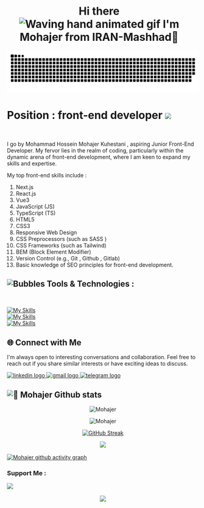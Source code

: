 <div align="left">
 <div align="center">
   <h1 style="margin-right: 20px;">
    Hi there <img src="https://raw.githubusercontent.com/nixin72/nixin72/master/wave.gif" alt="Waving hand animated gif"
      height="45" width="45" /> I'm Mohajer from IRAN-Mashhad💖
  </h1>
 </div>
<img src="https://raw.githubusercontent.com/MrMDrX/MrMDrX/output/snake.svg" alt="Snake animation" />
 <br>
<h1>Position : front-end developer  <img src="https://emoji.discord.st/emojis/768b108d-274f-4f44-a634-8477b16efce7.gif" width="25"></h1>
 <br>
<p>
 I go by Mohammad Hossein Mohajer Kuhestani , aspiring Junior Front-End Developer.
My fervor lies in the realm of coding, particularly within the dynamic arena of front-end development, where I am keen to expand my skills and expertise.

My top front-end skills include :
1. Next.js
2. React.js
3. Vue3
4. JavaScript (JS)
5. TypeScript (TS)
6. HTML5
7. CSS3
8. Responsive Web Design
9. CSS Preprocessors (such as SASS )
10. CSS Frameworks (such as Tailwind)
11. BEM (Block Element Modifier)
12. Version Control (e.g., Git , Github , Gitlab)
13. Basic knowledge of SEO principles for front-end development.
</p>
 
###
<h2>
<img src="https://raw.githubusercontent.com/Tarikul-Islam-Anik/Animated-Fluent-Emojis/master/Emojis/Symbols/Bubbles.png" alt="Bubbles" width="40" height="40" />
Tools & Technologies :
</h2>
<br/>

[![My Skills](https://skillicons.dev/icons?i=html,css,js,ts,tailwind,sass,react,next,vue,vite)](https://skillicons.dev)
<br />
[![My Skills](https://skillicons.dev/icons?i=vscode,postman,git,github,gitlab,figma)](https://skillicons.dev)
<br />
[![My Skills](https://skillicons.dev/icons?i=python,cpp,c)](https://skillicons.dev)
###

## 🌐 Connect with Me

I'm always open to interesting conversations and collaboration. Feel free to reach out if you share similar interests or have exciting ideas to discuss.

<div align="left">
  <a href="https://www.linkedin.com/in/mohammadhosein-mohajer-33ba07248" target="_blank">
  <img src="https://img.shields.io/static/v1?message=LinkedIn&logo=linkedin&label=&color=0077B5&logoColor=white&labelColor=&style=for-the-badge" height="35" alt="linkedin logo"  />
</a>
<a href="mailto:mohammadmohajer81@yahoo.com" target="_blank">
  <img src="https://img.shields.io/static/v1?message=Gmail&logo=gmail&label=&color=D14836&logoColor=white&labelColor=&style=for-the-badge" height="35" alt="gmail logo"  />
</a>
<a href="https://t.me/mohajer_2002" target="_blank">
  <img src="https://img.shields.io/static/v1?message=Telegram&logo=telegram&label=&color=2CA5E0&logoColor=white&labelColor=&style=for-the-badge" height="35" alt="telegram logo"  />
</a>
</div>

## <img src="https://fonts.gstatic.com/s/e/notoemoji/latest/1f680/512.gif" alt="🚀" width="32" > Mohajer Github stats

<div align="center">
<img 
    src="https://github-readme-stats.vercel.app/api/top-langs?username=Mohajer2002&show_icons=true&locale=en&theme=transparent&layout=compact"
    alt="Mohajer" 
    bg_color=#808080/></p>
 
<p><img src="https://github-readme-stats.vercel.app/api?username=Mohajer2002&show_icons=true&locale=en&theme=transparent"
    alt="Mohajer" /></p>

[![GitHub Streak](https://github-readme-streak-stats.herokuapp.com?user=Mohajer2002&theme=transparent&border_radius=5&date_format=%5BY%20%5DM%20j)](https://git.io/streak-stats)

<div id="header" align="center">
<p align="center"> <a href="Mohajer2002.github.io"><img src="https://github-profile-trophy.vercel.app/?username=ryo-ma&theme=algolia"></a> </p> </div>
</div>

[![Mohajer github activity graph](https://github-readme-activity-graph.vercel.app/graph?username=Mohajer2002&theme=react-dark)](https://github.com/Mohajer2002/github-readme-activity-graph)


###

<h3>Support Me :</h3>
<a href="https://www.coffeebede.com/mohajer2002"><img class="img-fluid" src="https://coffeebede.ir/DashboardTemplateV2/app-assets/images/banner/default-yellow.svg" width="250" /></a>

<p align="center">
  <img src="https://capsule-render.vercel.app/api?type=waving&height=100&color=006aff&section=footer&reversal=true"/>
</p>

